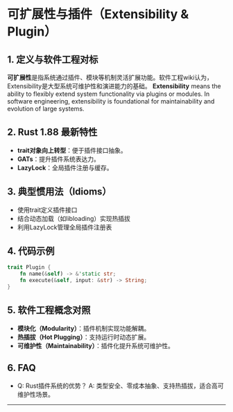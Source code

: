 # 可扩展性与插件（Extensibility & Plugin）

## 1. 定义与软件工程对标

**可扩展性**是指系统通过插件、模块等机制灵活扩展功能。软件工程wiki认为，Extensibility是大型系统可维护性和演进能力的基础。
**Extensibility** means the ability to flexibly extend system functionality via plugins or modules. In software engineering, extensibility is foundational for maintainability and evolution of large systems.

## 2. Rust 1.88 最新特性

- **trait对象向上转型**：便于插件接口抽象。
- **GATs**：提升插件系统表达力。
- **LazyLock**：全局插件注册与缓存。

## 3. 典型惯用法（Idioms）

- 使用trait定义插件接口
- 结合动态加载（如libloading）实现热插拔
- 利用LazyLock管理全局插件注册表

## 4. 代码示例

```rust
trait Plugin {
    fn name(&self) -> &'static str;
    fn execute(&self, input: &str) -> String;
}
```

## 5. 软件工程概念对照

- **模块化（Modularity）**：插件机制实现功能解耦。
- **热插拔（Hot Plugging）**：支持运行时动态扩展。
- **可维护性（Maintainability）**：插件化提升系统可维护性。

## 6. FAQ

- Q: Rust插件系统的优势？
  A: 类型安全、零成本抽象、支持热插拔，适合高可维护性场景。

---

